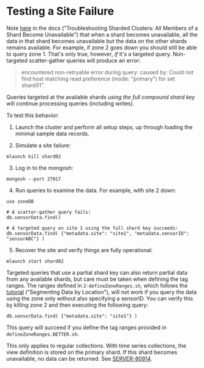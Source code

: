 # Testing a Site Failure

Note [here](https://www.mongodb.com/docs/manual/tutorial/troubleshoot-sharded-clusters/#all-members-of-a-shard-become-unavailable) in the docs ("Troubleshooting Sharded Clusters: All Members of a Shard Become Unavailable") that when a shard becomes unavailable, all the data in that shard becomes unavailable but the data on the other shards remains available. For example, if zone 2 goes down you should still be able to query zone 1. That's only true, however, *if* it's a targeted query. Non-targeted scatter-gather queries will produce an error:

> encountered non-retryable error during query: caused by: Could not find host matching read preference (mode: "primary") for set shard01".

Queries targeted at the available shards *using the full compound shard key* will continue processing queries (including writes).

To test this behavior: 

1. Launch the cluster and perform all setup steps, up through loading the minimal sample data records. 

2. Simulate a site failure: 
```
mlaunch kill shard02
````

3. Log in to the mongosh:
```
mongosh --port 27017
```

4. Run queries to examine the data. For example, with site 2 down:
```
use zoneDB

# A scatter-gather query fails:
db.sensorData.find()

# A targeted query on site 1 using the full shard key succeeds:
db.sensorData.find( {"metadata.site": "site1", "metadata.sensorID": "sensorABC"} )
```

5. Recover the site and verify things are fully operational:
```
mlaunch start shard02
```

Targeted queries that use a partial shard key can also return partial data from any available shards, but care must be taken when defining the tag ranges. The ranges defined in `2-defineZoneRanges.sh`, which follows the [tutorial](https://www.mongodb.com/docs/manual/tutorial/sharding-segmenting-data-by-location/) ("Segmenting Data by Location"), will not work if you query the data using the zone only without also specifying a sensorID. You can verify this by killing zone 2 and then executing the following query: 
```
db.sensorData.find( {"metadata.site": "site1"} )
```

This query will succeed if you define the tag ranges provided in `defineZoneRanges.BETTER.sh`.

This only applies to regular collections. With time series collections, the view definition is stored on the primary shard. If this shard becomes unavailable, no data can be returned. See [SERVER-80914](https://jira.mongodb.org/browse/SERVER-80914).

